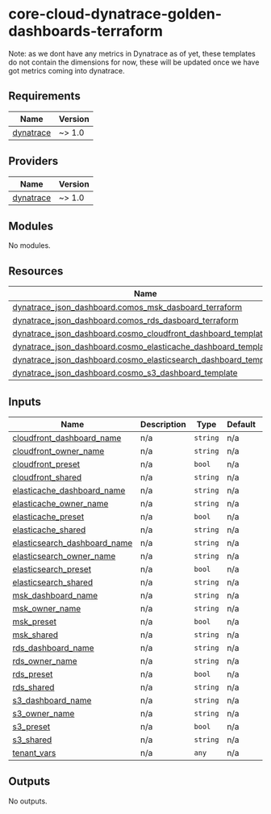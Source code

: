 # core-cloud-dynatrace-golden-dashboards-terraform

Note: as we dont have any metrics in Dynatrace as of yet, these templates do not contain the dimensions for now, these will be updated once we have got metrics coming into dynatrace.


<!-- BEGIN_TF_DOCS -->
## Requirements

| Name | Version |
|------|---------|
| <a name="requirement_dynatrace"></a> [dynatrace](#requirement\_dynatrace) | ~> 1.0 |

## Providers

| Name | Version |
|------|---------|
| <a name="provider_dynatrace"></a> [dynatrace](#provider\_dynatrace) | ~> 1.0 |

## Modules

No modules.

## Resources

| Name | Type |
|------|------|
| [dynatrace_json_dashboard.comos_msk_dasboard_terraform](https://registry.terraform.io/providers/dynatrace-oss/dynatrace/latest/docs/resources/json_dashboard) | resource |
| [dynatrace_json_dashboard.comos_rds_dasboard_terraform](https://registry.terraform.io/providers/dynatrace-oss/dynatrace/latest/docs/resources/json_dashboard) | resource |
| [dynatrace_json_dashboard.cosmo_cloudfront_dashboard_template](https://registry.terraform.io/providers/dynatrace-oss/dynatrace/latest/docs/resources/json_dashboard) | resource |
| [dynatrace_json_dashboard.cosmo_elasticache_dashboard_template](https://registry.terraform.io/providers/dynatrace-oss/dynatrace/latest/docs/resources/json_dashboard) | resource |
| [dynatrace_json_dashboard.cosmo_elasticsearch_dashboard_template](https://registry.terraform.io/providers/dynatrace-oss/dynatrace/latest/docs/resources/json_dashboard) | resource |
| [dynatrace_json_dashboard.cosmo_s3_dashboard_template](https://registry.terraform.io/providers/dynatrace-oss/dynatrace/latest/docs/resources/json_dashboard) | resource |

## Inputs

| Name | Description | Type | Default | Required |
|------|-------------|------|---------|:--------:|
| <a name="input_cloudfront_dashboard_name"></a> [cloudfront\_dashboard\_name](#input\_cloudfront\_dashboard\_name) | n/a | `string` | n/a | yes |
| <a name="input_cloudfront_owner_name"></a> [cloudfront\_owner\_name](#input\_cloudfront\_owner\_name) | n/a | `string` | n/a | yes |
| <a name="input_cloudfront_preset"></a> [cloudfront\_preset](#input\_cloudfront\_preset) | n/a | `bool` | n/a | yes |
| <a name="input_cloudfront_shared"></a> [cloudfront\_shared](#input\_cloudfront\_shared) | n/a | `string` | n/a | yes |
| <a name="input_elasticache_dashboard_name"></a> [elasticache\_dashboard\_name](#input\_elasticache\_dashboard\_name) | n/a | `string` | n/a | yes |
| <a name="input_elasticache_owner_name"></a> [elasticache\_owner\_name](#input\_elasticache\_owner\_name) | n/a | `string` | n/a | yes |
| <a name="input_elasticache_preset"></a> [elasticache\_preset](#input\_elasticache\_preset) | n/a | `bool` | n/a | yes |
| <a name="input_elasticache_shared"></a> [elasticache\_shared](#input\_elasticache\_shared) | n/a | `string` | n/a | yes |
| <a name="input_elasticsearch_dashboard_name"></a> [elasticsearch\_dashboard\_name](#input\_elasticsearch\_dashboard\_name) | n/a | `string` | n/a | yes |
| <a name="input_elasticsearch_owner_name"></a> [elasticsearch\_owner\_name](#input\_elasticsearch\_owner\_name) | n/a | `string` | n/a | yes |
| <a name="input_elasticsearch_preset"></a> [elasticsearch\_preset](#input\_elasticsearch\_preset) | n/a | `bool` | n/a | yes |
| <a name="input_elasticsearch_shared"></a> [elasticsearch\_shared](#input\_elasticsearch\_shared) | n/a | `string` | n/a | yes |
| <a name="input_msk_dashboard_name"></a> [msk\_dashboard\_name](#input\_msk\_dashboard\_name) | n/a | `string` | n/a | yes |
| <a name="input_msk_owner_name"></a> [msk\_owner\_name](#input\_msk\_owner\_name) | n/a | `string` | n/a | yes |
| <a name="input_msk_preset"></a> [msk\_preset](#input\_msk\_preset) | n/a | `bool` | n/a | yes |
| <a name="input_msk_shared"></a> [msk\_shared](#input\_msk\_shared) | n/a | `string` | n/a | yes |
| <a name="input_rds_dashboard_name"></a> [rds\_dashboard\_name](#input\_rds\_dashboard\_name) | n/a | `string` | n/a | yes |
| <a name="input_rds_owner_name"></a> [rds\_owner\_name](#input\_rds\_owner\_name) | n/a | `string` | n/a | yes |
| <a name="input_rds_preset"></a> [rds\_preset](#input\_rds\_preset) | n/a | `bool` | n/a | yes |
| <a name="input_rds_shared"></a> [rds\_shared](#input\_rds\_shared) | n/a | `string` | n/a | yes |
| <a name="input_s3_dashboard_name"></a> [s3\_dashboard\_name](#input\_s3\_dashboard\_name) | n/a | `string` | n/a | yes |
| <a name="input_s3_owner_name"></a> [s3\_owner\_name](#input\_s3\_owner\_name) | n/a | `string` | n/a | yes |
| <a name="input_s3_preset"></a> [s3\_preset](#input\_s3\_preset) | n/a | `bool` | n/a | yes |
| <a name="input_s3_shared"></a> [s3\_shared](#input\_s3\_shared) | n/a | `string` | n/a | yes |
| <a name="input_tenant_vars"></a> [tenant\_vars](#input\_tenant\_vars) | n/a | `any` | n/a | yes |

## Outputs

No outputs.
<!-- END_TF_DOCS -->